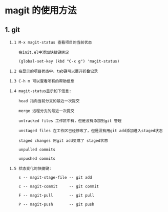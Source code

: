 # magit 的使用方法

## 1. git 
      
	  1.1 M-x magit-status 查看项目的当前状态
	  
		  在init.el中添加快捷键绑定
		  
		  (global-set-key (kbd "C-x g") 'magit-status)
	  
	  1.2 在显示的项目状态中，tab键可以展开折叠记录
	  
	  1.3 C-h m 可以查看所有的帮助信息
	  
	  1.4 magit-status显示如下信息:
	  
		  head 指向当前分支的最近一次提交
		  
		  merge 远程分支的最近一次提交
		  
		  untracked files 工作区中有，但是没有添加到git 管理
		  
		  unstaged files 在工作区已经修改了，但是没有用git add添加进入staged状态
		  
		  staged changes 用git add变成了 staged状态
		  
		  unpulled commits 
		  
		  unpushed commits
		  
	  1.5 状态变化的快捷键:
	       
	      s -- magit-stage-file -- git add 
		  
		  c -- magit-commit     -- git commit
		  
		  F -- magit-pull       -- git pull
		  
		  P -- magit-push       -- git push
		  
		  
	  
